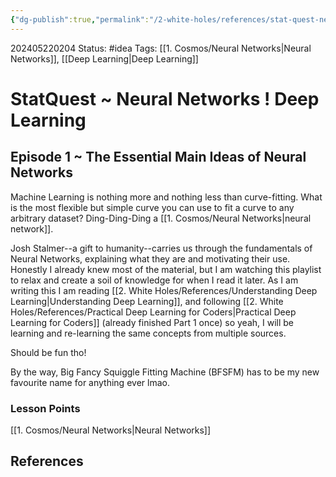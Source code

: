 ```yaml
---
{"dg-publish":true,"permalink":"/2-white-holes/references/stat-quest-neural-networks-deep-learning/","created":"2025-01-22T11:17:14.707-05:00","updated":"2024-05-22T02:07:00.968-04:00"}
---
```


202405220204
Status: #idea
Tags: [[1. Cosmos/Neural Networks\|Neural Networks]], [[Deep Learning\|Deep Learning]]
# StatQuest ~ Neural Networks ! Deep Learning
## Episode 1 ~ The Essential Main Ideas of Neural Networks
Machine Learning is nothing more and nothing less than curve-fitting. What is the most flexible but simple curve you can use to fit a curve to any arbitrary dataset? Ding-Ding-Ding a [[1. Cosmos/Neural Networks\|neural network]].

Josh Stalmer--a gift to humanity--carries us through the fundamentals of Neural Networks, explaining what they are and motivating their use. Honestly I already knew most of the material, but I am watching this playlist to relax and create a soil of knowledge for when I read it later. As I am writing this I am reading [[2. White Holes/References/Understanding Deep Learning\|Understanding Deep Learning]], and following [[2. White Holes/References/Practical Deep Learning for Coders\|Practical Deep Learning for Coders]] (already finished Part 1 once) so yeah, I will be learning and re-learning the same concepts from multiple sources. 

Should be fun tho!

By the way, Big Fancy Squiggle Fitting Machine (BFSFM) has to be my new favourite name for anything ever lmao.
### Lesson Points
[[1. Cosmos/Neural Networks\|Neural Networks]]



## References
